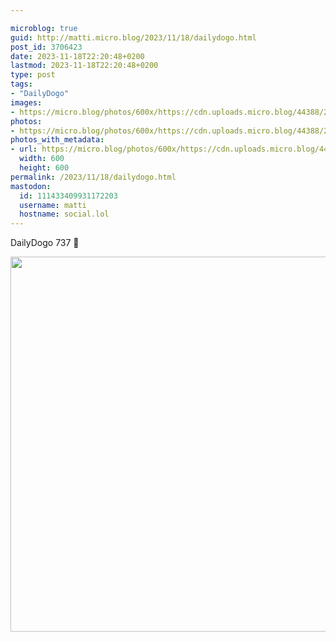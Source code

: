 ```yaml
---

microblog: true
guid: http://matti.micro.blog/2023/11/18/dailydogo.html
post_id: 3706423
date: 2023-11-18T22:20:48+0200
lastmod: 2023-11-18T22:20:48+0200
type: post
tags:
- "DailyDogo"
images:
- https://micro.blog/photos/600x/https://cdn.uploads.micro.blog/44388/2023/3a248c646c3c4fb89d0d018b0cc151a5.jpg
photos:
- https://micro.blog/photos/600x/https://cdn.uploads.micro.blog/44388/2023/3a248c646c3c4fb89d0d018b0cc151a5.jpg
photos_with_metadata:
- url: https://micro.blog/photos/600x/https://cdn.uploads.micro.blog/44388/2023/3a248c646c3c4fb89d0d018b0cc151a5.jpg
  width: 600
  height: 600
permalink: /2023/11/18/dailydogo.html
mastodon:
  id: 111433409931172203
  username: matti
  hostname: social.lol
---
```

DailyDogo 737 🐶

<img src="/media/uploads/2023/3a248c646c3c4fb89d0d018b0cc151a5.jpg" width="600" height="600" alt="" />
